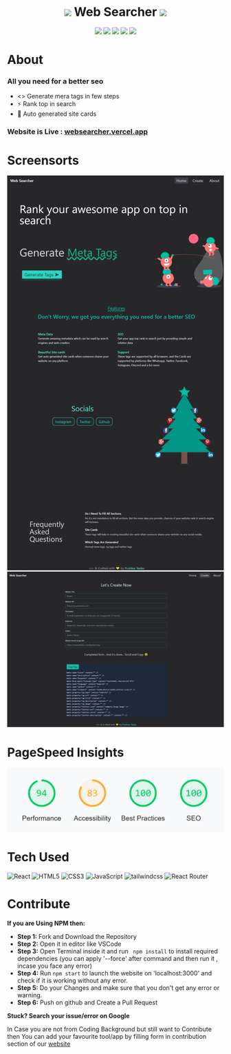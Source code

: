 <div align="center">
 <h1> <img src="https://websearcher.vercel.app/favicon-32x32.png" width="22px"> Web Searcher <img src="https://websearcher.vercel.app/favicon-32x32.png" width="22px"></h1>
 <img src="https://img.shields.io/github/package-json/v/pushkarydv/websearcher?color=g&label=Web%20Searcher&style=plastic">
 <img src="https://img.shields.io/npm/v/npm?style=plastic">
 <img src="https://img.shields.io/website?style=plastic&url=https%3A%2F%2Fwebsearcher.vercel.app"> 
 <img src="https://img.shields.io/github/deployments/pushkarydv/websearcher/production?label=Production&style=plastic">
 <img src="https://img.shields.io/github/languages/code-size/pushkarydv/websearcher?logo=github&style=plastic">
</div>

# About

<h3>All you need for a better seo</h3>

- <> Generate mera tags in few steps
- ⚡ Rank top in search
- 🧾 Auto generated site cards

### Website is Live : [websearcher.vercel.app](https://websearcher.vercel.app)

# Screensorts

   <img src="https://raw.githubusercontent.com/pushkarydv/images/main/ws-page1.png">
   <img src="https://raw.githubusercontent.com/pushkarydv/images/main/ws-page2.png" >

# PageSpeed Insights

<img src="https://raw.githubusercontent.com/pushkarydv/images/main/ws-insights.png">

# Tech Used

![React](https://img.shields.io/badge/react-%2320232a.svg?style=for-the-badge&logo=react&logoColor=%2361DAFB)
![HTML5](https://img.shields.io/badge/html5-%23E34F26.svg?style=for-the-badge&logo=html5&logoColor=white)
![CSS3](https://img.shields.io/badge/css3-%231572B6.svg?style=for-the-badge&logo=css3&logoColor=white)
![JavaScript](https://img.shields.io/badge/javascript-%23323330.svg?style=for-the-badge&logo=javascript&logoColor=%23F7DF1E)
![tailwindcss](https://img.shields.io/badge/tailwindcss-%23563D7C.svg?style=for-the-badge&logo=tailwindcss&logoColor=white)
![React Router](https://img.shields.io/badge/React_Router-CA4245?style=for-the-badge&logo=react-router&logoColor=white)

# Contribute

**If you are Using NPM then:**

- **Step 1:** Fork and Download the Repository
- **Step 2:** Open it in editor like VSCode
- **Step 3:** Open Terminal inside it and run ` npm install` to install required dependencies (you can apply '--force' after command and then run it , incase you face any error)
- **Step 4:** Run `npm start` to launch the website on 'localhost:3000' and check if it is working without any error.
- **Step 5:** Do your Changes and make sure that you don't get any error or warning.
- **Step 6:** Push on github and Create a Pull Request

**Stuck? Search your issue/error on Google**

In Case you are not from Coding Background but still want to Contribute then You can add your favourite tool/app by filling form in contribution section of our [website](https://websearcher.vercel.app)
